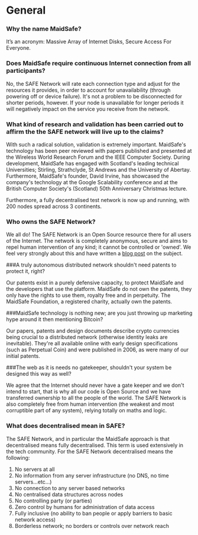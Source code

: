 # General

### Why the name MaidSafe?

It’s an acronym: Massive Array of Internet Disks, Secure Access For Everyone.

### Does MaidSafe require continuous Internet connection from all participants?

No, the SAFE Network will rate each connection type and adjust for the resources it provides, in order to account for unavailability (through powering off or device failure). It's not a problem to be disconnected for shorter periods, however. If your node is unavailable for longer periods it will negatively impact on the service you receive from the network.

### What kind of research and validation has been carried out to affirm the the SAFE network will live up to the claims?

With such a radical solution, validation is extremely important. MaidSafe's technology has been peer reviewed with papers published and presented at the Wireless World Research Forum and the IEEE Computer Society. During development, MaidSafe has engaged with Scotland's leading technical Universities; Stirling, Strathclyde, St Andrews and the University of Abertay. Furthermore, MaidSafe's founder, David Irvine, has showcased the company's technology at the Google Scalability conference and at the British Computer Society's (Scotland) 50th Anniversary Christmas lecture.

Furthermore, a fully decentralised test network is now up and running, with 200 nodes spread across 3 continents.

### Who owns the SAFE Network?

We all do! The SAFE Network is an Open Source resource there for all users of the Internet. The network is completely anonymous, secure and aims to repel human intervention of any kind; it cannot be controlled or 'owned'. We feel very strongly about this and have written a [blog post](http://blog.maidsafe.net/2014/02/07/owning-the-network/) on the subject.

###A truly autonomous distributed network shouldn't need patents to protect it, right?

Our patents exist in a purely defensive capacity, to protect MaidSafe and the developers that use the platform. MaidSafe do not own the patents, they only have the rights to use them, royalty free and in perpetuity. The MaidSafe Foundation, a registered charity, actually own the patents.

###MaidSafe technology is nothing new; are you just throwing up marketing hype around it then mentioning Bitcoin?

Our papers, patents and design documents describe crypto currencies being crucial to a distributed network (otherwise identity leaks are inevitable). They're all available online with early design specifications (such as Perpetual Coin) and were published in 2006, as were many of our initial patents.

###The web as it is needs no gatekeeper, shouldn't your system be designed this way as well?

We agree that the Internet should never have a gate keeper and we don't intend to start, that is why all our code is Open Source and we have transferred ownership to all the people of the world. The SAFE Network is also completely free from human intervention (the weakest and most corruptible part of any system), relying totally on maths and logic.

### What does decentralised mean in SAFE?
The SAFE Network, and in particular the MaidSafe approach is that decentralised means fully decentralised. This term is used extensively in the tech community. For the SAFE Network decentralised means the following:

1. No servers at all
2. No information from any server infrastructure (no DNS, no time servers...etc...)
3. No connection to any server based networks
4. No centralised data structures across nodes
5. No controlling party (or parties)
6. Zero control by humans for administration of data access
6. Fully inclusive (no ability to ban people or apply barriers to basic network access)
7. Borderless network; no borders or controls over network reach

